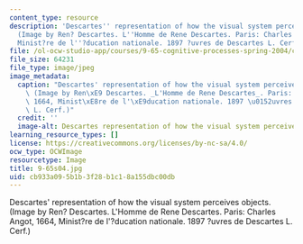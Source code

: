 ```yaml
---
content_type: resource
description: 'Descartes'' representation of how the visual system perceives objects.
  (Image by Ren? Descartes. L''Homme de Rene Descartes. Paris: Charles Angot, 1664,
  Minist?re de l''?ducation nationale. 1897 ?uvres de Descartes L. Cerf.)'
file: /ol-ocw-studio-app/courses/9-65-cognitive-processes-spring-2004/cb933a095b1b3f28b1c18a155dbc00db_9-65s04.jpg
file_size: 64231
file_type: image/jpeg
image_metadata:
  caption: "Descartes' representation of how the visual system perceives objects.\
    \ (Image by Ren\xE9 Descartes. _L'Homme de Rene Descartes_. Paris: Charles Angot,\
    \ 1664, Minist\xE8re de l'\xE9ducation nationale. 1897 \u0152uvres de Descartes\
    \ L. Cerf.)"
  credit: ''
  image-alt: Descartes representation of how the visual system perceives objects.
learning_resource_types: []
license: https://creativecommons.org/licenses/by-nc-sa/4.0/
ocw_type: OCWImage
resourcetype: Image
title: 9-65s04.jpg
uid: cb933a09-5b1b-3f28-b1c1-8a155dbc00db
---
```

Descartes' representation of how the visual system perceives objects. (Image by Ren? Descartes. L'Homme de Rene Descartes. Paris: Charles Angot, 1664, Minist?re de l'?ducation nationale. 1897 ?uvres de Descartes L. Cerf.)